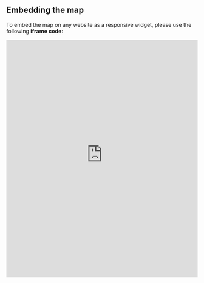 ## Embedding the map

To embed the map on any website as a responsive widget, please use the following **iframe code**:

<iframe title="Euranet Map" aria-label="Map" id="euranet-map-gender-equality" src="https://map-gender-equality-index.vercel.app" scrolling="no" frameborder="0"style="width: 0; min-width: 100% !important; border: none;" height="624"></iframe><script type="text/javascript">window.addEventListener("message",e=>{if("https://map-gender-equality-index.vercel.app"!==e.origin)return;let t=e.data;if(t.height){document.getElementById("euranet-map-gender-equality").height=t.height+"px"}},!1)</script>